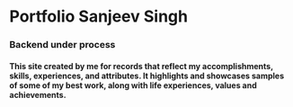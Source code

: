 # Portfolio Sanjeev Singh

<h3>Backend under process</h3>

<h4>This site created by me for records that reflect my accomplishments, skills, experiences, and attributes. It highlights and showcases samples of some of my best work, along with life experiences, values and achievements.</h4>
